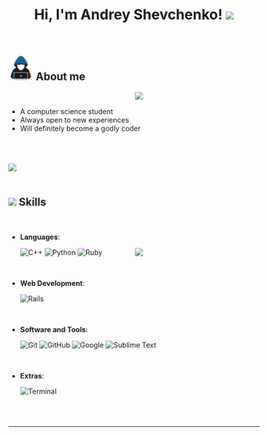 <h1 align="center">Hi, I'm Andrey Shevchenko! <img src="https://media.giphy.com/media/hvRJCLFzcasrR4ia7z/giphy.gif" width="35"></h1>

<br>

## <picture><img src = "https://github.com/0xAbdulKhalid/0xAbdulKhalid/raw/main/assets/mdImages/about_me.gif" width = 50px></picture> **About me**

<picture><img align="right" src="https://media.giphy.com/media/HvekzBaREHxlEwvlOS/giphy.gif?cid=ecf05e47s5duxwepups9tzank3n9air9e31x3avn1hfj9yf3&rid=giphy.gif&ct=s" width = 250px></picture>
<br>

- A computer science student
- Always open to new experiences
- Will definitely become a godly coder 

<br><br>

<img src="https://user-images.githubusercontent.com/73097560/115834477-dbab4500-a447-11eb-908a-139a6edaec5c.gif"><br><br>

## <img src="https://media2.giphy.com/media/QssGEmpkyEOhBCb7e1/giphy.gif?cid=ecf05e47a0n3gi1bfqntqmob8g9aid1oyj2wr3ds3mg700bl&rid=giphy.gif" width ="25"><b> Skills</b>
<br>

<p align="center">  

- **Languages**:
    
    ![C++](https://img.shields.io/badge/C++%20-%2300599C.svg?style=for-the-badge&logo=c%2B%2B&logoColor=white)
    ![Python](https://img.shields.io/badge/Python%20-%2314354C.svg?style=for-the-badge&logo=python&logoColor=white)
    ![Ruby](https://img.shields.io/badge/ruby-%23CC342D.svg?style=for-the-badge&logo=ruby&logoColor=white)
    <picture><img align="right" src="https://media.giphy.com/media/3o7aD7Oa5QKbXid2ww/giphy.gif" width = 250px></picture> 
 
<br>
    
- **Web Development**:

    ![Rails](https://img.shields.io/badge/rails-%23CC0000.svg?style=for-the-badge&logo=ruby-on-rails&logoColor=white)

<br>

- **Software and Tools**:

    ![Git](https://img.shields.io/badge/git-%23F05033.svg?style=for-the-badge&logo=git&logoColor=white)
    ![GitHub](https://img.shields.io/badge/github-%23121011.svg?style=for-the-badge&logo=github&logoColor=white)
    ![Google](https://img.shields.io/badge/google-%234285F4.svg?style=for-the-badge&logo=google&logoColor=white)
    ![Sublime Text](https://img.shields.io/badge/sublime_text-%23575757.svg?style=for-the-badge&logo=sublime-text&logoColor=important)
    
<br>

- **Extras**:

    ![Terminal](https://img.shields.io/badge/Terminal-%23054020?style=for-the-badge&logo=gnu-bash&logoColor=white)
    
</p>

<br>
<br>

----

<br>
